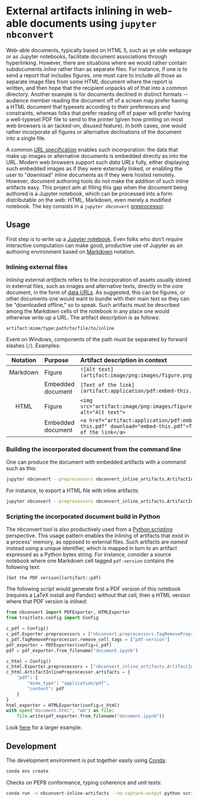 # External artifacts inlining in web-able documents  using `jupyter nbconvert`

Web-able documents, typically based on HTML 5, such as ye olde webpage or as Jupyter notebooks, facilitate document associations through hyperlinking. However, there are situations where we would rather contain subdocuments *inline* rather than as separate files. For instance, if one is to send a report that includes figures, one must care to include all those as separate image files from some HTML document where the report is written, and then hope that the recipient unpacks all of that into a common directory. Another example is for documents declined in distinct formats -- audience member reading the document off of a screen may prefer having a HTML document that typesets according to their preferences and constraints, whereas folks that prefer reading off of paper will prefer having a well-typeset PDF file to send to the printer (given how printing on most web browsers is an tacked-on, disused feature). In both cases, one would rather incorporate all figures or alternative declinations of the document into a single file.

A common [URL specification](https://datatracker.ietf.org/doc/html/rfc2397) enables such incorporation: the data that make up images or alternative documents is embedded directly as into the URL. Modern web browsers support such *data URLs* fully, either displaying such embedded images as if they were externally linked, or enabling the user to "download" inline documents as if they were hosted remotely.
However, document authoring tools do not make the addition of such inline artifacts easy.
This project aim at filling this gap when the document being authored is a Jupyter notebook, which can be processed into a form distributable on the web: HTML, Markdown, even merely a modified notebook.
The key consists in a `jupyter nbconvert` [preprocessor](https://nbconvert.readthedocs.io/en/latest/api/preprocessors.html).

## Usage

First step is to write up a [Jupyter notebook](https://jupyter.org/try-jupyter/lab/). Even folks who don't require interactive computation can make good, productive use of Jupyter as an authoring environment based on [Markdown](https://www.markdownguide.org/basic-syntax/) notation.

### Inlining external files

*Inlining* external *artifacts* refers to the incorporation of assets usually stored in external files, such as images and alternative texts, directly in the core document, in the form of [data URLs](https://datatracker.ietf.org/doc/html/rfc2397).
As suggested, this can be figures, or other documents one would want to bundle with their main text so they can be "downloaded offline," so to speak.
Such artifacts must be described among the Markdown cells of the notebook in any place one would otherwise write up a URL. The artifact description is as follows:

    artifact:mime/type:path/to/file/to/inline

Event on Windows, components of the path must be separated by forward slashes (`/`).
Examples:

| Notation | Purpose           | Artifact description in context                                                                    |
|:--------:|:------------------|:---------------------------------------------------------------------------------------------------|
| Markdown | Figure            | `![Alt text](artifact:image/png:images/figure.png)`                                                |
|          | Embedded document | `[Text of the link](artifact:application/pdf:embed-this.pdf)`                                      |
| HTML     | Figure            | `<img src="artifact:image/png:images/figure.png" alt="Alt text">`                                  |
|          | Embedded document | `<a href="artifact:application/pdf:embed-this.pdf" download="embed-this.pdf">Text of the link</a>` |

### Building the incorporated document from the command line

One can produce the document with embedded artifacts with a command such as this:

```sh
jupyter nbconvert --preprocessors nbconvert_inline_artifacts.ArtifactInlinePreprocessor #... <rest of the command>
```

For instance, to export a HTML file with inline artifacts:

```sh
jupyter nbconvert --preprocessors nbconvert_inline_artifacts.ArtifactInlinePreprocessor --to html document-as-notebook.ipynb
```

### Scripting the incorporated document build in Python

The nbconvert tool is also productively used from a [Python scripting](https://nbconvert.readthedocs.io/en/latest/nbconvert_library.html) perspective.
This usage pattern enables the inlining of artifacts that exist in a process' memory, as opposed to external files. Such artifacts are *named* instead using a unique identifier, which is mapped in turn to an artifact expressed as a Python bytes string.
For instance, consider a source notebook where one Markdown cell tagged `pdf-version` contains the following text:

    [Get the PDF version](artifact::pdf)

The following script would generate first a PDF version of this notebook (requires a LaTeX install and Pandoc) without that cell, then a HTML version where that PDF version is inlined:

```python
from nbconvert import PDFExporter, HTMLExporter
from traitlets.config import Config

c_pdf = Config()
c_pdf.Exporter.preprocessors = ["nbconvert.preprocessors.TagRemovePreprocessor"]
c_pdf.TagRemovePreprocessor.remove_cell_tags = ["pdf-version"]
pdf_exporter = PDFExporter(config=c_pdf)
pdf = pdf_exporter.from_filename("document.ipynb")

c_html = Config()
c_html.Exporter.preprocessors = ["nbconvert_inline_artifacts.ArtifactInlinePreprocessor"]
c_html.ArtifactInlinePreprocessor.artifacts = {
    "pdf": {
        "mime_type": "application/pdf",
        "content": pdf
    }
}
html_exporter = HTMLExporter(config=c_html)
with open("document.html", "wb") as file:
    file.write(pdf_exporter.from_filename("document.ipynb"))
```

Look [here](examples/named_artifacts_scripted/example.ipynb) for a larger example.

## Development

The development environment is put together easily using [Conda](https://docs.conda.io/en/latest/):

```sh
conda env create
```

Checks on PEP8 conformance, typing coherence and unit tests:

```sh
conda run -n nbconvert-inline-artifacts --no-capture-output python script/checks.py
```
